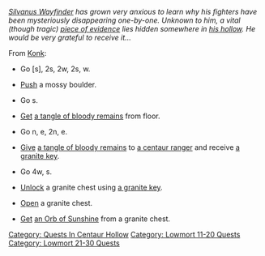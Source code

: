 *[Silvanus Wayfinder](Centaur_Ranger "wikilink") has grown very anxious
to learn why his fighters have been mysteriously disappearing
one-by-one. Unknown to him, a vital (though tragic) [piece of
evidence](Tangle_Of_Bloody_Remains "wikilink") lies hidden somewhere in
[his hollow](:Category:_Centaur_Hollow "wikilink"). He would be very
grateful to receive it...*

From [Konk](Konk "wikilink"):

-   Go \[s\], 2s, 2w, 2s, w.

<!-- -->

-   [Push](Push "wikilink") a mossy boulder.

<!-- -->

-   Go s.

<!-- -->

-   [Get](Get "wikilink") [a tangle of bloody
    remains](Tangle_Of_Bloody_Remains "wikilink") from floor.

<!-- -->

-   Go n, e, 2n, e.

<!-- -->

-   [Give](Give "wikilink") [a tangle of bloody
    remains](Tangle_Of_Bloody_Remains "wikilink") to [a centaur
    ranger](Centaur_Ranger "wikilink") and receive [a granite
    key](Granite_Key_(Centaur_Hollow) "wikilink").

<!-- -->

-   Go 4w, s.

<!-- -->

-   [Unlock](Unlock "wikilink") a granite chest using [a granite
    key](Granite_Key_(Centaur_Hollow) "wikilink").

<!-- -->

-   [Open](Open "wikilink") a granite chest.

<!-- -->

-   [Get](Get "wikilink") [an Orb of
    Sunshine](Orb_Of_Sunshine "wikilink") from a granite chest.

[Category: Quests In Centaur
Hollow](Category:_Quests_In_Centaur_Hollow "wikilink") [Category:
Lowmort 11-20 Quests](Category:_Lowmort_11-20_Quests "wikilink")
[Category: Lowmort 21-30
Quests](Category:_Lowmort_21-30_Quests "wikilink")
